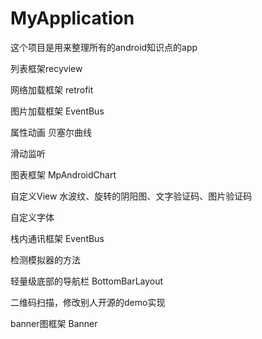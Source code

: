 # MyApplication
这个项目是用来整理所有的android知识点的app

列表框架recyview

网络加载框架 retrofit

图片加载框架 EventBus

属性动画 贝塞尔曲线

滑动监听

图表框架 MpAndroidChart

自定义View 水波纹、旋转的阴阳图、文字验证码、图片验证码

自定义字体

栈内通讯框架 EventBus

检测模拟器的方法

轻量级底部的导航栏 BottomBarLayout

二维码扫描，修改别人开源的demo实现

banner图框架  Banner

